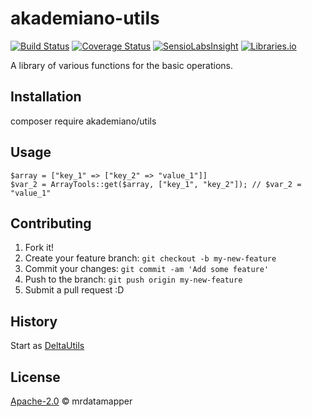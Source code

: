 # akademiano-utils
[![Build Status](https://travis-ci.org/mrdatamapper/akademiano-utils.svg?branch=master)](https://travis-ci.org/mrdatamapper/akademiano-utils)
[![Coverage Status](https://coveralls.io/repos/github/mrdatamapper/akademiano-utils/badge.svg)](https://coveralls.io/github/mrdatamapper/akademiano-utils)
[![SensioLabsInsight](https://insight.sensiolabs.com/projects/e5d15682-92e7-46e6-9394-af93fce7637c/mini.png)](https://insight.sensiolabs.com/projects/e5d15682-92e7-46e6-9394-af93fce7637c)
[![Libraries.io ](https://img.shields.io/librariesio/github/mrdatamapper/akademiano-utils.svg)](https://libraries.io/github/mrdatamapper/akademiano-utils)

A library of various functions for the basic operations.

## Installation

composer require akademiano/utils

## Usage
    $array = ["key_1" => ["key_2" => "value_1"]] 
    $var_2 = ArrayTools::get($array, ["key_1", "key_2"]); // $var_2 = "value_1"

## Contributing

1. Fork it!
2. Create your feature branch: `git checkout -b my-new-feature`
3. Commit your changes: `git commit -am 'Add some feature'`
4. Push to the branch: `git push origin my-new-feature`
5. Submit a pull request :D

## History

Start as [DeltaUtils](https://github.com/DeltaPHP/DeltaUtils)

## License

[Apache-2.0](https://www.apache.org/licenses/LICENSE-2.0) © mrdatamapper
